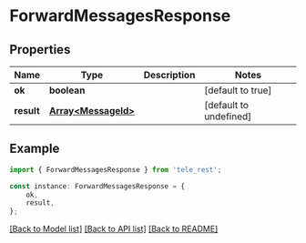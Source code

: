 # ForwardMessagesResponse


## Properties

Name | Type | Description | Notes
------------ | ------------- | ------------- | -------------
**ok** | **boolean** |  | [default to true]
**result** | [**Array&lt;MessageId&gt;**](MessageId.md) |  | [default to undefined]

## Example

```typescript
import { ForwardMessagesResponse } from 'tele_rest';

const instance: ForwardMessagesResponse = {
    ok,
    result,
};
```

[[Back to Model list]](../README.md#documentation-for-models) [[Back to API list]](../README.md#documentation-for-api-endpoints) [[Back to README]](../README.md)
